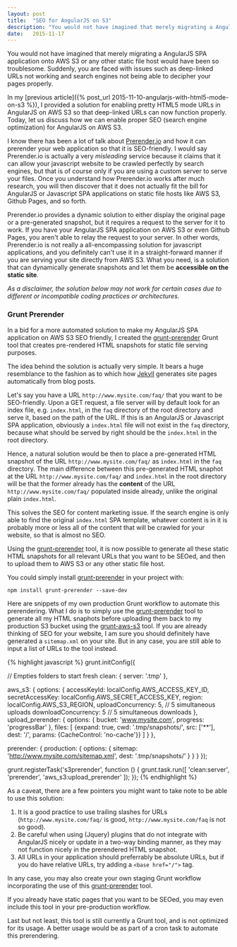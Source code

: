 ```yaml
---
layout: post
title:  "SEO for AngularJS on S3"
description: "You would not have imagined that merely migrating a AngularJS SPA application onto AWS S3 or any other static file host would have been so troublesome... Today, let us discuss how we enable proper SEO (search engine optimization) for AngularJS on AWS S3."
date:   2015-11-17
---
```


<p class="intro"><span class="dropcap">Y</span>ou would not have imagined that merely migrating a AngularJS SPA application onto AWS S3 or any other static file host would have been so troublesome. Suddenly, you are faced with issues such as deep-linked URLs not working and search engines not being able to decipher your pages properly.</p>

In my [previous article]({% post_url 2015-11-10-angularjs-with-html5-mode-on-s3 %}), I provided a solution for enabling pretty HTML5 mode URLs in AngularJS on AWS S3 so that deep-linked URLs can now function properly. Today, let us discuss how we can enable proper SEO (search engine optimization) for AngularJS on AWS S3.

I know there has been a lot of talk about [Prerender.io](https://prerender.io/) and how it can prerender your web application so that it is SEO-friendly. I would say Prerender.io is actually a very *misleading* service because it claims that it can allow your javascript website to be crawled perfectly by search engines, but that is of course only if you are using a custom server to serve your files. Once you understand how Prerender.io works after much research, you will then discover that it does not actually fit the bill for AngularJS or Javascript SPA applications on static file hosts like AWS S3, Github Pages, and so forth.

Prerender.io provides a dynamic solution to either display the original page or a pre-generated snapshot, but it requires a request to the server for it to work. If you have your AngularJS SPA application on AWS S3 or even Github Pages, you aren't able to relay the request to your server. In other words, Prerender.io is not really a all-encompassing solution for javascript applications, and you definitely can't use it in a straight-forward manner if you are serving your site directly from AWS S3. What you need, is a solution that can dynamically generate snapshots and let them be **accessible on the static site**.

*As a disclaimer, the solution below may not work for certain cases due to different or incompatible coding practices or architectures.*

### Grunt Prerender ###

In a bid for a more automated solution to make my AngularJS SPA application on AWS S3 SEO friendly, I created the [grunt-prerender](https://github.com/ericluwj/grunt-prerender) Grunt tool that creates pre-rendered HTML snapshots for static file serving purposes.

The idea behind the solution is actually very simple. It bears a huge resemblance to the fashion as to which how [Jekyll](http://jekyllrb.com/) generates site pages automatically from blog posts.

Let's say you have a URL `http://www.mysite.com/faq/` that you want to be SEO-friendly. Upon a GET request, a file server will by default look for an index file, e.g. `index.html`, in the `faq` directory of the root directory and serve it, based on the path of the URL. If this is an AngularJS or Javascript SPA application, obviously a `index.html` file will not exist in the `faq` directory, because what should be served by right should be the `index.html` in the root directory.

Hence, a natural solution would be then to place a pre-generated HTML snapshot of the URL `http://www.mysite.com/faq/` as `index.html` in the `faq` directory. The main difference between this pre-generated HTML snaphot at the URL `http://www.mysite.com/faq/` and `index.html` in the root directory will be that the former already has the **content** of the URL `http://www.mysite.com/faq/` populated inside already, unlike the original plain `index.html`.

This solves the SEO for content marketing issue. If the search engine is only able to find the original `index.html` SPA template, whatever content is in it is probably more or less all of the content that will be crawled for your website, so that is almost no SEO.

Using the [grunt-prerender](https://github.com/ericluwj/grunt-prerender) tool, it is now possible to generate all these static HTML snapshots for all relevant URLs that you want to be SEOed, and then to upload them to AWS S3 or any other static file host.

You could simply install [grunt-prerender](https://github.com/ericluwj/grunt-prerender) in your project with:

    npm install grunt-prerender --save-dev

Here are snippets of my own production Grunt workflow to automate this prerendering. What I do is to simply use the [grunt-prerender](https://github.com/ericluwj/grunt-prerender) tool to generate all my HTML snaphots before uploading them back to my production S3 bucket using the [grunt-aws-s3](https://github.com/MathieuLoutre/grunt-aws-s3) tool. If you are already thinking of SEO for your website, I am sure you should definitely have generated a `sitemap.xml` on your site. But in any case, you are still able to input a list of URLs to the tool instead.

{% highlight javascript %}
grunt.initConfig({

  // Empties folders to start fresh
  clean: {
    server: '.tmp'
  },

  aws_s3: {
    options: {
      accessKeyId: localConfig.AWS_ACCESS_KEY_ID,
      secretAccessKey: localConfig.AWS_SECRET_ACCESS_KEY,
      region: localConfig.AWS_S3_REGION,
      uploadConcurrency: 5, // 5 simultaneous uploads
      downloadConcurrency: 5 // 5 simultaneous downloads
    },
    upload_prerender: {
      options: {
        bucket: 'www.mysite.com',
        progress: 'progressBar'
      },
      files: [
        {expand: true, cwd: '.tmp/snapshots/', src: ['**'], dest: '/', params: {CacheControl: 'no-cache'}}
      ]
    }
  },

  prerender: {
    production: {
      options: {
        sitemap: 'http://www.mysite.com/sitemap.xml',
        dest: '.tmp/snapshots/'
      }
    }
  }
});

grunt.registerTask('s3prerender', function () {
  grunt.task.run([
    'clean:server',
    'prerender',
    'aws_s3:upload_prerender'
  ]);
});
{% endhighlight %}

As a caveat, there are a few pointers you might want to take note to be able to use this solution:

1. It is a good practice to use trailing slashes for URLs (`http://www.mysite.com/faq/` is good, `http://www.mysite.com/faq` is not so good).
2. Be careful when using (Jquery) plugins that do not integrate with AngularJS nicely or update in a two-way binding manner, as they may not function nicely in the prerendered HTML snapshot.
3. All URLs in your application should preferrably be absolute URLs, but if you do have relative URLs, try adding a `<base href="/">` tag.

In any case, you may also create your own staging Grunt workflow incorporating the use of this [grunt-prerender](https://github.com/ericluwj/grunt-prerender) tool.

If you already have static pages that you want to be SEOed, you may even include this tool in your pre-production workflow.

Last but not least, this tool is still currently a Grunt tool, and is not optimized for its usage. A better usage would be as part of a cron task to automate this prerendering.